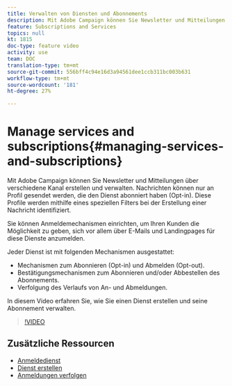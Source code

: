 ```yaml
---
title: Verwalten von Diensten und Abonnements
description: Mit Adobe Campaign können Sie Newsletter und Mitteilungen über verschiedene Kanal erstellen und verwalten. In diesem Video erfahren Sie, wie Sie einen Dienst erstellen und seine Abonnement in Adobe Campaign Standard (ACS) verwalten.
feature: Subscriptions and Services
topics: null
kt: 1815
doc-type: feature video
activity: use
team: DOC
translation-type: tm+mt
source-git-commit: 556bff4c94e16d3a94561dee1ccb311bc003b631
workflow-type: tm+mt
source-wordcount: '181'
ht-degree: 27%

---
```



# Manage services and subscriptions{#managing-services-and-subscriptions}

Mit Adobe Campaign können Sie Newsletter und Mitteilungen über verschiedene Kanal erstellen und verwalten. Nachrichten können nur an Profil gesendet werden, die den Dienst abonniert haben (Opt-in). Diese Profile werden mithilfe eines speziellen Filters bei der Erstellung einer Nachricht identifiziert.

Sie können Anmeldemechanismen einrichten, um Ihren Kunden die Möglichkeit zu geben, sich vor allem über E-Mails und Landingpages für diese Dienste anzumelden.

Jeder Dienst ist mit folgenden Mechanismen ausgestattet:

* Mechanismen zum Abonnieren (Opt-in) und Abmelden (Opt-out).
* Bestätigungsmechanismen zum Abonnieren und/oder Abbestellen des Abonnements.
* Verfolgung des Verlaufs von An- und Abmeldungen.

In diesem Video erfahren Sie, wie Sie einen Dienst erstellen und seine Abonnement verwalten.

>[!VIDEO](https://video.tv.adobe.com/v/24673?quality=12)

## Zusätzliche Ressourcen

* [Anmeldedienst](https://docs.adobe.com/content/help/en/campaign-standard/using/managing-processes-and-data/data-management-activities/subscription-services.html)
* [Dienst erstellen](https://docs.adobe.com/content/help/en/campaign-standard/using/profiles-and-audiences/managing-subscriptions/creating-a-service.html)
* [Anmeldungen verfolgen](https://docs.adobe.com/content/help/en/campaign-standard/using/profiles-and-audiences/managing-subscriptions/monitoring-subscriptions.html)
